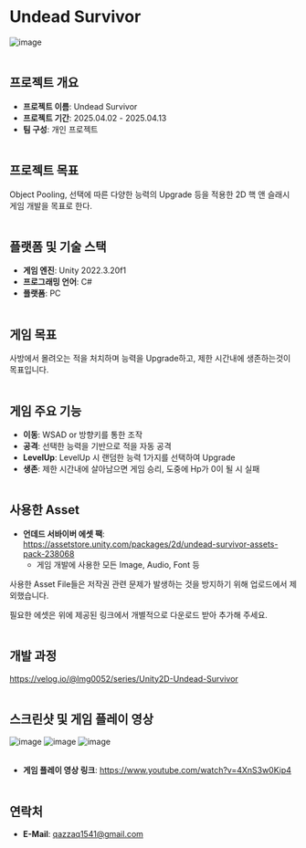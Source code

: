 # Undead Survivor
![image](https://github.com/user-attachments/assets/8599f608-62cf-4b02-a67b-97934e6805f6)
<br><br/>

## 프로젝트 개요
- **프로젝트 이름**: Undead Survivor
- **프로젝트 기간**: 2025.04.02 - 2025.04.13
- **팀 구성**: 개인 프로젝트
<br><br/>

## 프로젝트 목표
Object Pooling, 선택에 따른 다양한 능력의 Upgrade 등을 적용한 2D 핵 앤 슬래시 게임 개발을 목표로 한다.
<br><br/>

## 플랫폼 및 기술 스택
- **게임 엔진**: Unity 2022.3.20f1
- **프로그래밍 언어**: C#
- **플랫폼**: PC
<br><br/>

## 게임 목표
사방에서 몰려오는 적을 처치하며 능력을 Upgrade하고, 제한 시간내에 생존하는것이 목표입니다.
<br><br/>

## 게임 주요 기능
- **이동**: WSAD or 방향키를 통한 조작
- **공격**: 선택한 능력을 기반으로 적을 자동 공격
- **LevelUp**: LevelUp 시 랜덤한 능력 1가지를 선택하여 Upgrade
- **생존**: 제한 시간내에 살아남으면 게임 승리, 도중에 Hp가 0이 될 시 실패
<br><br/>

## 사용한 Asset
- **언데드 서바이버 에셋 팩**: https://assetstore.unity.com/packages/2d/undead-survivor-assets-pack-238068
  - 게임 개발에 사용한 모든 Image, Audio, Font 등

사용한 Asset File들은 저작권 관련 문제가 발생하는 것을 방지하기 위해 업로드에서 제외했습니다.

필요한 에셋은 위에 제공된 링크에서 개별적으로 다운로드 받아 추가해 주세요.
<br><br/>

## 개발 과정
https://velog.io/@lmg0052/series/Unity2D-Undead-Survivor
<br><br/>

## 스크린샷 및 게임 플레이 영상
![image](https://github.com/user-attachments/assets/65185936-3f79-4cb8-beef-a944e6ae81c9)
![image](https://github.com/user-attachments/assets/6ae220f5-5def-401b-bd81-66ab3c8dacd3)
![image](https://github.com/user-attachments/assets/780b7ef6-f880-4b6d-ae46-bdd38fbb6f0b)
<br><br/>

- **게임 플레이 영상 링크**: https://www.youtube.com/watch?v=4XnS3w0Kip4
<br><br/>

## 연락처
- **E-Mail**: qazzaq1541@gmail.com
